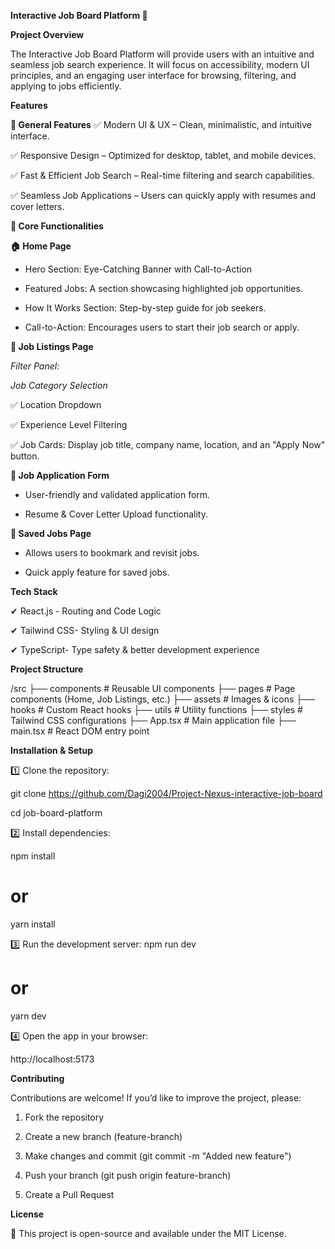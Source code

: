 **Interactive Job Board Platform 🚀**

**Project Overview**

The Interactive Job Board Platform will provide users with an intuitive and seamless 
job search experience.  It will focus on accessibility, modern UI principles, and an 
engaging user interface for browsing, filtering, and applying to jobs efficiently. 

**Features**

**🔹 General Features**
✅ Modern UI & UX – Clean, minimalistic, and intuitive interface.

✅ Responsive Design – Optimized for desktop, tablet, and mobile devices.

✅ Fast & Efficient Job Search – Real-time filtering and search capabilities.

✅ Seamless Job Applications – Users can quickly apply with resumes and cover letters.

**🔹 Core Functionalities**

**🏠 Home Page**

- Hero Section: Eye-Catching Banner with Call-to-Action

- Featured Jobs: A section showcasing highlighted job opportunities.

- How It Works Section: Step-by-step guide for job seekers.

- Call-to-Action: Encourages users to start their job search or apply.

**🔎 Job Listings Page**

*Filter Panel:*

*Job Category Selection*

✅ Location Dropdown

✅ Experience Level Filtering

✅ Job Cards: Display job title, company name, location, and an "Apply Now" button.

**📝 Job Application Form**

- User-friendly and validated application form.

- Resume & Cover Letter Upload functionality.

**📌 Saved Jobs Page**

- Allows users to bookmark and revisit jobs.

- Quick apply feature for saved jobs.


**Tech Stack**

✔ React.js - Routing and Code Logic

✔ Tailwind CSS- Styling & UI design

✔ TypeScript- Type safety & better development experience

**Project Structure**

/src
 ├── components      # Reusable UI components
 ├── pages           # Page components (Home, Job Listings, etc.)
 ├── assets          # Images & icons
 ├── hooks           # Custom React hooks
 ├── utils           # Utility functions
 ├── styles         # Tailwind CSS configurations
 ├── App.tsx        # Main application file
 ├── main.tsx       # React DOM entry point


**Installation & Setup**

1️⃣ Clone the repository:

git clone https://github.com/Dagi2004/Project-Nexus-interactive-job-board

cd job-board-platform

2️⃣ Install dependencies:

npm install

# or

yarn install

3️⃣ Run the development server:
npm run dev

# or

yarn dev


4️⃣ Open the app in your browser:

http://localhost:5173

**Contributing**

Contributions are welcome! If you’d like to improve the project, please:

1) Fork the repository

2) Create a new branch (feature-branch)

3) Make changes and commit (git commit -m "Added new feature")

4) Push your branch (git push origin feature-branch)

5) Create a Pull Request

**License**

📜 This project is open-source and available under the MIT License.



